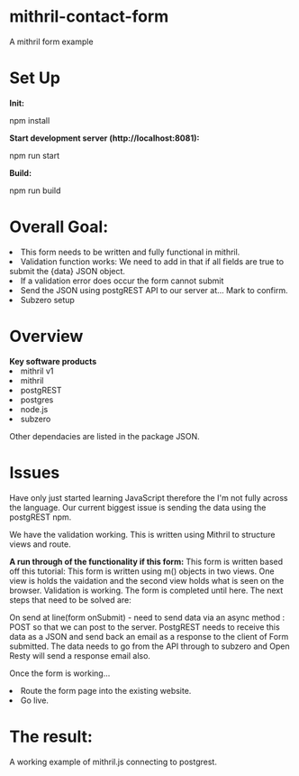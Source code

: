 # mithril-contact-form
A mithril form example

<h1>Set Up</h1>
<strong>Init:</strong>

npm install

<strong>Start development server (http://localhost:8081):</strong>

npm run start

<strong>Build:</strong>

npm run build

<h1>Overall Goal:</h1>
<li> This form needs to be written and fully functional in mithril.</li>
<li> Validation function works: We need to add in that if all fields are true to submit the {data} JSON object.</li>
<li>If a validation error does occur the form cannot submit</li>

<li>Send the JSON using postgREST API to our server at... Mark to confirm.</li>
<li>Subzero setup</li>

<h1>Overview </h1>
<strong>Key software products</strong> 
<li>mithril v1</li> 
<li>mithril</li>
<li>postgREST</li>
<li>postgres</li> 
<li>node.js</li>
<li>subzero</li>

Other dependacies are listed in the package JSON.

<h1>Issues</h1> 
Have only just started learning JavaScript therefore the I'm not fully across the language.
Our current biggest issue is sending the data using the postgREST npm.

We have the validation working. This is written using Mithril to structure views and route.

<strong>A run through of the functionality if this form:</strong>
This form is written based off this tutorial: <href/>
This form is written using m() objects in two views. One view is holds the vaidation and the second view holds what is seen on the browser.
Validation is working. The form is completed until here.
The next steps that need to be solved are:

On send at line(form onSubmit) - need to send data via an async method : POST so that we can post to the server.
PostgREST needs to receive this data as a JSON and send back an email as a response to the client of Form submitted. 
The data needs to go from the API through to subzero and Open Resty will send a response email also. 

Once the form is working...
<li>Route the form page into the existing website. </li>
<li>Go live.</li>

<h1>The result:</h1>
A working example of mithril.js connecting to postgrest.



